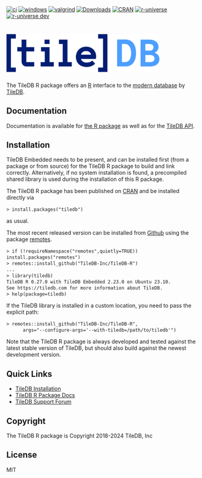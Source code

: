 [![ci](https://github.com/TileDB-Inc/TileDB-R/actions/workflows/ci.yaml/badge.svg)](https://github.com/TileDB-Inc/TileDB-R/actions/workflows/ci.yaml)
[![windows](https://github.com/TileDB-Inc/TileDB-R/actions/workflows/windows.yaml/badge.svg)](https://github.com/TileDB-Inc/TileDB-R/actions/workflows/windows.yaml)
[![valgrind](https://github.com/TileDB-Inc/TileDB-R/actions/workflows/valgrind.yaml/badge.svg)](https://github.com/TileDB-Inc/TileDB-R/actions/workflows/valgrind.yaml)
[![Downloads](https://cranlogs.r-pkg.org/badges/grand-total/tiledb?color=brightgreen)](https://cran.r-project.org/package=tiledb)
[![CRAN](https://www.r-pkg.org/badges/version/tiledb)](https://cran.r-project.org/package=tiledb)
[![r-universe](https://tiledb-inc.r-universe.dev/badges/tiledb)](https://tiledb-inc.r-universe.dev/tiledb)
[![r-universe dev](https://eddelbuettel.r-universe.dev/badges/tiledb)](https://eddelbuettel.r-universe.dev/tiledb)

# <a href="https://tiledb.com/"><img src="https://github.com/TileDB-Inc/TileDB/raw/dev/doc/source/_static/tiledb-logo_color_no_margin_@4x.png" alt="TileDB logo" width="400"></a>

The TileDB R package offers an [R](https://www.r-project.org/) interface to
the [modern database](https://github.com/TileDB-Inc/TileDB) by [TileDB](https://tiledb.com/).


## Documentation

Documentation is available for [the R
package](https://tiledb-inc.github.io/TileDB-R/) as well as for the [TileDB
API](https://docs.tiledb.com/main/).


## Installation

TileDB Embedded needs to be present, and can be installed first (from a package or from source) for
the TileDB R package to build and link correctly. Alternatively, if no system installation is found,
a precompiled shared library is used during the installation of this R package.

The TileDB R package has been published on [CRAN](https://cran.r-project.org/) and be
installed directly via

    > install.packages("tiledb")

as usual.

The most recent released version can be installed from
[Github](https://github.com/TileDB-Inc/TileDB-R) using the package
[remotes](https://cran.r-project.org/package=remotes).

    > if (!requireNamespace("remotes",quietly=TRUE)) install.packages("remotes")
    > remotes::install_github("TileDB-Inc/TileDB-R")
    ...
    > library(tiledb)
    TileDB R 0.27.0 with TileDB Embedded 2.23.0 on Ubuntu 23.10.
    See https://tiledb.com for more information about TileDB.
    > help(package=tiledb)

If the TileDB library is installed in a custom location, you need to pass the explicit path:

    > remotes::install_github("TileDB-Inc/TileDB-R",
          args="--configure-args='--with-tiledb=/path/to/tiledb'")

Note that the TileDB R package is always developed and tested against the latest stable version
of TileDB, but should also build against the newest development version.


## Quick Links

- [TileDB Installation](https://docs.tiledb.com/main/how-to/installation/quick-install)
- [TileDB R Package Docs](https://tiledb-inc.github.io/TileDB-R/)
- [TileDB Support Forum](https://forum.tiledb.com/)


## Copyright

The TileDB R package is Copyright 2018-2024 TileDB, Inc

## License

MIT
